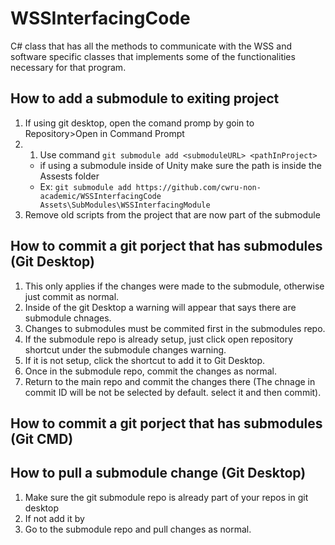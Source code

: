 # WSSInterfacingCode
C# class that has all the methods to communicate with the WSS and software specific classes that implements some of the functionalities necessary for that program.

## How to add a submodule to exiting project
1. If using git desktop, open the comand promp by goin to Repository>Open in Command Prompt
2. 1. Use command `git submodule add <submoduleURL> <pathInProject>` 
	- if using a submodule inside of Unity make sure the path is inside the Assests folder
	- Ex: `git submodule add https://github.com/cwru-non-academic/WSSInterfacingCode Assets\SubModules\WSSInterfacingModule`
3. Remove old scripts from the project that are now part of the submodule

## How to commit a git porject that has submodules (Git Desktop)
1. This only applies if the changes were made to the submodule, otherwise just commit as normal.
2. Inside of the git Desktop a warning will appear that says there are submodule chnages.
3. Changes to submodules must be commited first in the submodules repo.
4. If the submodule repo is already setup, just click open repository shortcut under the submodule changes warning.
5. If it is not setup, click the shortcut to add it to Git Desktop.
6. Once in the submodule repo, commit the changes as normal.
7. Return to the main repo and commit the changes there (The chnage in commit ID will be not be selected by default. select it and then commit). 

## How to commit a git porject that has submodules (Git CMD)


## How to pull a submodule change (Git Desktop)
1. Make sure the git submodule repo is already part of your repos in git desktop
2. If not add it by 
3. Go to the submodule repo and pull changes as normal. 
